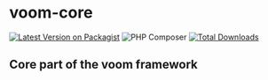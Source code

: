 # voom-core
[![Latest Version on Packagist](https://img.shields.io/packagist/v/netesy/voom.svg?style=flat-square)](https://packagist.org/packages/netesy/voom)
![PHP Composer](https://github.com/netesy/voom-core/workflows/PHP%20Composer/badge.svg?branch=master)
[![Total Downloads](https://img.shields.io/packagist/dt/netesy/voom.svg?style=flat-square)](https://packagist.org/packages/netesy/voom)
## Core part of the voom framework
